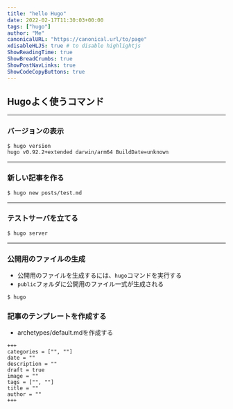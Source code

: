 ```yaml
---
title: "hello Hugo"
date: 2022-02-17T11:30:03+00:00
tags: ["hugo"] 
author: "Me"
canonicalURL: "https://canonical.url/to/page"
xdisableHLJS: true # to disable highlightjs
ShowReadingTime: true
ShowBreadCrumbs: true
ShowPostNavLinks: true
ShowCodeCopyButtons: true
---
```


## Hugoよく使うコマンド
------
### バージョンの表示
```bash
$ hugo version
hugo v0.92.2+extended darwin/arm64 BuildDate=unknown
```
------

### 新しい記事を作る
```bash
$ hugo new posts/test.md
```
------

### テストサーバを立てる
```bash
$ hugo server
```
------

### 公開用のファイルの生成
 - 公開用のファイルを生成するには、`hugo`コマンドを実行する
 - `public`フォルダに公開用のファイル一式が生成される

```bash
$ hugo
```

### 記事のテンプレートを作成する
 - archetypes/default.mdを作成する

```
+++
categories = ["", ""]
date = ""
description = ""
draft = true
image = ""
tags = ["", ""]
title = ""
author = ""
+++
```